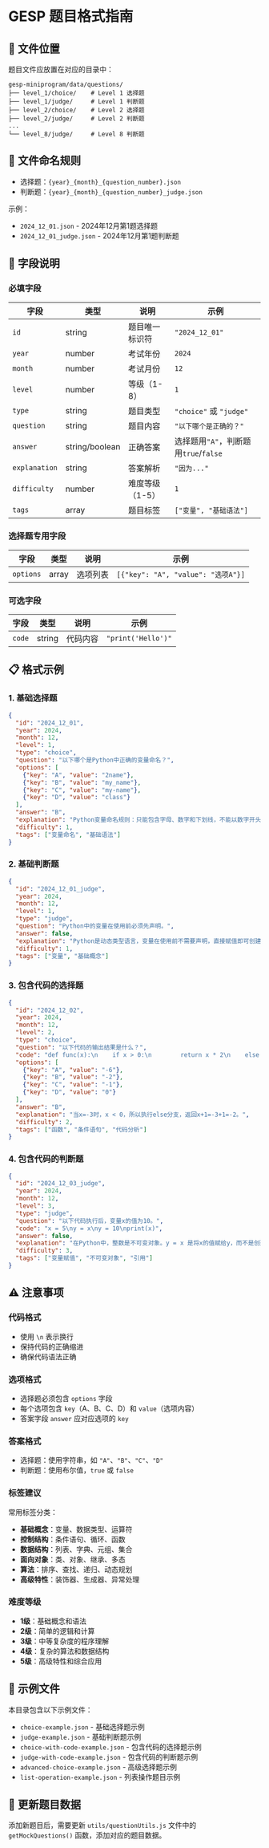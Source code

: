 # GESP 题目格式指南

## 📁 文件位置
题目文件应放置在对应的目录中：
```
gesp-miniprogram/data/questions/
├── level_1/choice/    # Level 1 选择题
├── level_1/judge/     # Level 1 判断题
├── level_2/choice/    # Level 2 选择题
├── level_2/judge/     # Level 2 判断题
...
└── level_8/judge/     # Level 8 判断题
```

## 📝 文件命名规则
- 选择题：`{year}_{month}_{question_number}.json`
- 判断题：`{year}_{month}_{question_number}_judge.json`

示例：
- `2024_12_01.json` - 2024年12月第1题选择题
- `2024_12_01_judge.json` - 2024年12月第1题判断题

## 🔧 字段说明

### 必填字段
| 字段 | 类型 | 说明 | 示例 |
|------|------|------|------|
| `id` | string | 题目唯一标识符 | `"2024_12_01"` |
| `year` | number | 考试年份 | `2024` |
| `month` | number | 考试月份 | `12` |
| `level` | number | 等级（1-8） | `1` |
| `type` | string | 题目类型 | `"choice"` 或 `"judge"` |
| `question` | string | 题目内容 | `"以下哪个是正确的？"` |
| `answer` | string/boolean | 正确答案 | 选择题用`"A"`，判断题用`true`/`false` |
| `explanation` | string | 答案解析 | `"因为..."` |
| `difficulty` | number | 难度等级（1-5） | `1` |
| `tags` | array | 题目标签 | `["变量", "基础语法"]` |

### 选择题专用字段
| 字段 | 类型 | 说明 | 示例 |
|------|------|------|------|
| `options` | array | 选项列表 | `[{"key": "A", "value": "选项A"}]` |

### 可选字段
| 字段 | 类型 | 说明 | 示例 |
|------|------|------|------|
| `code` | string | 代码内容 | `"print('Hello')"` |

## 📋 格式示例

### 1. 基础选择题
```json
{
  "id": "2024_12_01",
  "year": 2024,
  "month": 12,
  "level": 1,
  "type": "choice",
  "question": "以下哪个是Python中正确的变量命名？",
  "options": [
    {"key": "A", "value": "2name"},
    {"key": "B", "value": "my_name"},
    {"key": "C", "value": "my-name"},
    {"key": "D", "value": "class"}
  ],
  "answer": "B",
  "explanation": "Python变量命名规则：只能包含字母、数字和下划线，不能以数字开头，不能使用关键字。选项B符合规则。",
  "difficulty": 1,
  "tags": ["变量命名", "基础语法"]
}
```

### 2. 基础判断题
```json
{
  "id": "2024_12_01_judge",
  "year": 2024,
  "month": 12,
  "level": 1,
  "type": "judge",
  "question": "Python中的变量在使用前必须先声明。",
  "answer": false,
  "explanation": "Python是动态类型语言，变量在使用前不需要声明，直接赋值即可创建变量。",
  "difficulty": 1,
  "tags": ["变量", "基础概念"]
}
```

### 3. 包含代码的选择题
```json
{
  "id": "2024_12_02",
  "year": 2024,
  "month": 12,
  "level": 2,
  "type": "choice",
  "question": "以下代码的输出结果是什么？",
  "code": "def func(x):\n    if x > 0:\n        return x * 2\n    else:\n        return x + 1\n\nprint(func(-3))",
  "options": [
    {"key": "A", "value": "-6"},
    {"key": "B", "value": "-2"},
    {"key": "C", "value": "-1"},
    {"key": "D", "value": "0"}
  ],
  "answer": "B",
  "explanation": "当x=-3时，x < 0，所以执行else分支，返回x+1=-3+1=-2。",
  "difficulty": 2,
  "tags": ["函数", "条件语句", "代码分析"]
}
```

### 4. 包含代码的判断题
```json
{
  "id": "2024_12_03_judge",
  "year": 2024,
  "month": 12,
  "level": 3,
  "type": "judge",
  "question": "以下代码执行后，变量x的值为10。",
  "code": "x = 5\ny = x\ny = 10\nprint(x)",
  "answer": false,
  "explanation": "在Python中，整数是不可变对象。y = x 是将x的值赋给y，而不是创建引用。当y = 10时，只是改变了y的值，x仍然是5。",
  "difficulty": 3,
  "tags": ["变量赋值", "不可变对象", "引用"]
}
```

## ⚠️ 注意事项

### 代码格式
- 使用 `\n` 表示换行
- 保持代码的正确缩进
- 确保代码语法正确

### 选项格式
- 选择题必须包含 `options` 字段
- 每个选项包含 `key`（A、B、C、D）和 `value`（选项内容）
- 答案字段 `answer` 应对应选项的 `key`

### 答案格式
- 选择题：使用字符串，如 `"A"`、`"B"`、`"C"`、`"D"`
- 判断题：使用布尔值，`true` 或 `false`

### 标签建议
常用标签分类：
- **基础概念**：变量、数据类型、运算符
- **控制结构**：条件语句、循环、函数
- **数据结构**：列表、字典、元组、集合
- **面向对象**：类、对象、继承、多态
- **算法**：排序、查找、递归、动态规划
- **高级特性**：装饰器、生成器、异常处理

### 难度等级
- **1级**：基础概念和语法
- **2级**：简单的逻辑和计算
- **3级**：中等复杂度的程序理解
- **4级**：复杂的算法和数据结构
- **5级**：高级特性和综合应用

## 📂 示例文件
本目录包含以下示例文件：
- `choice-example.json` - 基础选择题示例
- `judge-example.json` - 基础判断题示例
- `choice-with-code-example.json` - 包含代码的选择题示例
- `judge-with-code-example.json` - 包含代码的判断题示例
- `advanced-choice-example.json` - 高级选择题示例
- `list-operation-example.json` - 列表操作题目示例

## 🔄 更新题目数据
添加新题目后，需要更新 `utils/questionUtils.js` 文件中的 `getMockQuestions()` 函数，添加对应的题目数据。